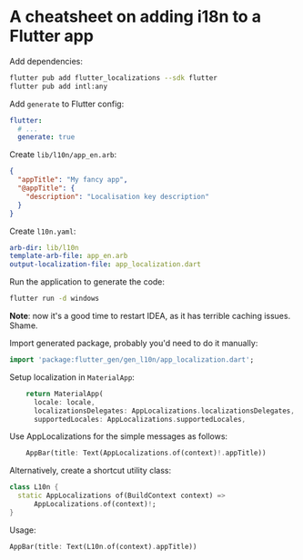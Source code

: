 # A cheatsheet on adding i18n to a Flutter app

Add dependencies:

```bash
flutter pub add flutter_localizations --sdk flutter
flutter pub add intl:any
```

Add `generate` to Flutter config:

```yaml
flutter:
  # ...
  generate: true
```

Create `lib/l10n/app_en.arb`:

```json
{
  "appTitle": "My fancy app",
  "@appTitle": {
    "description": "Localisation key description"
  }
}

```

Create `l10n.yaml`:

```yaml
arb-dir: lib/l10n
template-arb-file: app_en.arb
output-localization-file: app_localization.dart
```

Run the application to generate the code:

```bash
flutter run -d windows
```

**Note**: now it's a good time to restart IDEA, as it has terrible caching issues. Shame.

Import generated package, probably you'd need to do it manually:

```dart
import 'package:flutter_gen/gen_l10n/app_localization.dart';
```

Setup localization in `MaterialApp`:

```dart
    return MaterialApp(
      locale: locale,
      localizationsDelegates: AppLocalizations.localizationsDelegates,
      supportedLocales: AppLocalizations.supportedLocales,
```

Use AppLocalizations for the simple messages as follows:

```dart
    AppBar(title: Text(AppLocalizations.of(context)!.appTitle))
```

Alternatively, create a shortcut utility class:

```dart
class L10n {
  static AppLocalizations of(BuildContext context) =>
      AppLocalizations.of(context)!;
}
```

Usage:

```dart
AppBar(title: Text(L10n.of(context).appTitle))
```